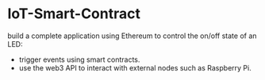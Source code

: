 # IoT-Smart-Contract

build a complete application using Ethereum to control the on/off state of an LED:
- trigger events using smart contracts. 
- use the web3 API to interact with external nodes such as Raspberry Pi.
